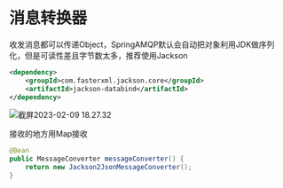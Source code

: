 # 消息转换器

收发消息都可以传递Object，SpringAMQP默认会自动把对象利用JDK做序列化，但是可读性差且字节数太多，推荐使用Jackson

```xml
<dependency>
    <groupId>com.fasterxml.jackson.core</groupId>
    <artifactId>jackson-databind</artifactId>
</dependency>
```

![截屏2023-02-09 18.27.32](https://xingqiu-tuchuang-1256524210.cos.ap-shanghai.myqcloud.com/3978/%E6%88%AA%E5%B1%8F2023-02-09%2018.27.32.png)

接收的地方用Map接收

```java
@Bean
public MessageConverter messageConverter() {
    return new Jackson2JsonMessageConverter();
}
```

